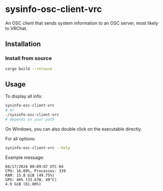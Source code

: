 # sysinfo-osc-client-vrc

An OSC client that sends system information to an OSC server, most likely to VRChat.

## Installation

### Install from source

```bash
cargo build --release
```

## Usage

To display all info:

```bash
sysinfo-osc-client-vrc
# or
./sysinfo-osc-client-vrc
# depends on your path
```

On Windows, you can also double click on the executable directly.

For all options:

```bash
sysinfo-osc-client-vrc --help
```

Example message:

```text
04/17/2024 00:09:07 UTC-04
CPU: 16.09%, Processes: 339
RAM: 15.8 GiB (49.75%)
GPU: 46% (33.67W, 49°C)
4.9 GiB (61.00%)
```
